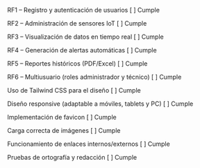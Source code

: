 RF1 – Registro y autenticación de usuarios
[   ] Cumple

RF2 – Administración de sensores IoT
[   ] Cumple

RF3 – Visualización de datos en tiempo real
[   ] Cumple

RF4 – Generación de alertas automáticas
[   ] Cumple

RF5 – Reportes históricos (PDF/Excel)
[   ] Cumple

RF6 – Multiusuario (roles administrador y técnico)
[   ] Cumple

Uso de Tailwind CSS para el diseño
[   ] Cumple

Diseño responsive (adaptable a móviles, tablets y PC)
[   ] Cumple

Implementación de favicon
[   ] Cumple

Carga correcta de imágenes
[   ] Cumple

Funcionamiento de enlaces internos/externos
[   ] Cumple

Pruebas de ortografía y redacción
[   ] Cumple